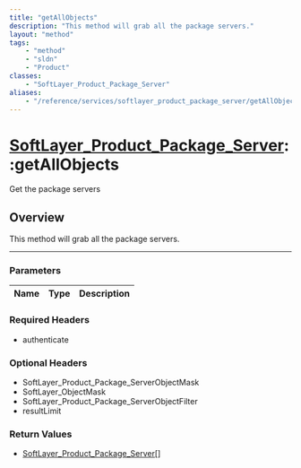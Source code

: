 ```yaml
---
title: "getAllObjects"
description: "This method will grab all the package servers."
layout: "method"
tags:
    - "method"
    - "sldn"
    - "Product"
classes:
    - "SoftLayer_Product_Package_Server"
aliases:
    - "/reference/services/softlayer_product_package_server/getAllObjects"
---
```

# [SoftLayer_Product_Package_Server](/reference/services/SoftLayer_Product_Package_Server)::getAllObjects

Get the package servers


## Overview 
This method will grab all the package servers. 

-----

### Parameters 
|Name | Type | Description |
| --- | --- | --- |


### Required Headers
* authenticate


### Optional Headers
* SoftLayer_Product_Package_ServerObjectMask
* SoftLayer_ObjectMask
* SoftLayer_Product_Package_ServerObjectFilter
* resultLimit

### Return Values
* <a href='/reference/datatypes/SoftLayer_Product_Package_Server'>SoftLayer_Product_Package_Server[] </a>




